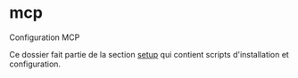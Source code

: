 ﻿# mcp

Configuration MCP

Ce dossier fait partie de la section [setup](..) qui contient scripts d'installation et configuration.
